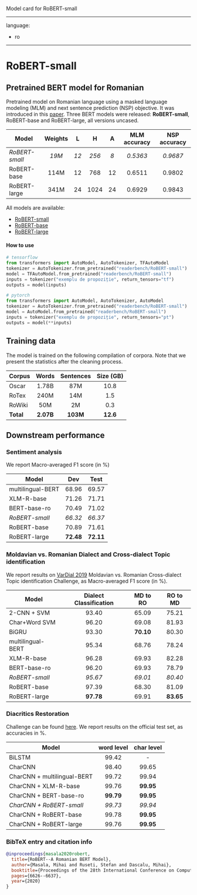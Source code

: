 Model card for RoBERT-small

---
language: 
- ro
---

# RoBERT-small


## Pretrained BERT model for Romanian 

Pretrained model on Romanian language using a masked language modeling (MLM) and next sentence prediction (NSP) objective. 
It was introduced in this [paper](https://www.aclweb.org/anthology/2020.coling-main.581/). Three BERT models were released: **RoBERT-small**, RoBERT-base and RoBERT-large, all versions uncased.

| Model          | Weights   |   L    |   H    |    A   | MLM accuracy   | NSP accuracy   |
|----------------|:---------:|:------:|:------:|:------:|:--------------:|:--------------:|
| *RoBERT-small* | *19M*     | *12*   | *256*  | *8*    | *0.5363*       | *0.9687*       |
| RoBERT-base    | 114M      | 12     | 768    | 12     | 0.6511         | 0.9802         |
| RoBERT-large   | 341M      | 24     | 1024   | 24     | 0.6929         | 0.9843         |




All models are available:

* [RoBERT-small](https://huggingface.co/readerbench/RoBERT-small)
* [RoBERT-base](https://huggingface.co/readerbench/RoBERT-base)
* [RoBERT-large](https://huggingface.co/readerbench/RoBERT-large)



#### How to use

```python
# tensorflow
from transformers import AutoModel, AutoTokenizer, TFAutoModel
tokenizer = AutoTokenizer.from_pretrained("readerbench/RoBERT-small")
model = TFAutoModel.from_pretrained("readerbench/RoBERT-small")
inputs = tokenizer("exemplu de propoziție", return_tensors="tf")
outputs = model(inputs)

# pytorch
from transformers import AutoModel, AutoTokenizer, AutoModel
tokenizer = AutoTokenizer.from_pretrained("readerbench/RoBERT-small")
model = AutoModel.from_pretrained("readerbench/RoBERT-small")
inputs = tokenizer("exemplu de propoziție", return_tensors="pt")
outputs = model(**inputs)
```


## Training data

The model is trained on the following compilation of corpora. Note that we present the statistics after the cleaning process.

| Corpus    | Words     | Sentences | Size (GB)|
|-----------|:---------:|:---------:|:--------:|
| Oscar     | 1.78B     | 87M       | 10.8     |
| RoTex     | 240M      | 14M       | 1.5      |
| RoWiki    | 50M       | 2M        | 0.3      |
| **Total** | **2.07B** | **103M**  | **12.6** |


## Downstream performance

### Sentiment analysis

We report Macro-averaged F1 score (in %)

| Model            | Dev      | Test     |
|------------------|:--------:|:--------:|
| multilingual-BERT| 68.96    | 69.57    |
| XLM-R-base       | 71.26    | 71.71    |
| BERT-base-ro     | 70.49    | 71.02    |
| *RoBERT-small*   | *66.32*  | *66.37*  |
| RoBERT-base      | 70.89    | 71.61    |
| RoBERT-large     | **72.48**| **72.11**|

### Moldavian vs. Romanian Dialect and Cross-dialect Topic identification

We report results on [VarDial 2019](https://sites.google.com/view/vardial2019/campaign) Moldavian vs. Romanian Cross-dialect Topic identification Challenge, as Macro-averaged F1 score (in %).

| Model             | Dialect Classification | MD to RO | RO to MD |
|-------------------|:----------------------:|:--------:|:--------:|
| 2-CNN + SVM       | 93.40                  | 65.09    | 75.21    |
| Char+Word SVM     | 96.20                  | 69.08    | 81.93    |
| BiGRU             | 93.30                  | **70.10**| 80.30    |
| multilingual-BERT | 95.34                  | 68.76    | 78.24    |
| XLM-R-base        | 96.28                  | 69.93    | 82.28    |
| BERT-base-ro      | 96.20                  | 69.93    | 78.79    |
| *RoBERT-small*    | *95.67*                | *69.01*  | *80.40*  |
| RoBERT-base       | 97.39                  | 68.30    | 81.09    |
| RoBERT-large      | **97.78**              | 69.91    | **83.65**|

### Diacritics Restoration

Challenge can be found [here](https://diacritics-challenge.speed.pub.ro/). We report results on the official test set, as accuracies in %.

| Model                       | word level | char level |
|-----------------------------|:----------:|:----------:|
| BiLSTM                      | 99.42      | -          |
| CharCNN                     | 98.40      | 99.65      |
| CharCNN + multilingual-BERT | 99.72      | 99.94      |
| CharCNN + XLM-R-base        | 99.76      | **99.95**  |
| CharCNN + BERT-base-ro      | **99.79**  | **99.95**  |
| *CharCNN + RoBERT-small*    | *99.73*    | *99.94*    |
| CharCNN + RoBERT-base       | 99.78      | **99.95**  |
| CharCNN + RoBERT-large      | 99.76      | **99.95**  |


### BibTeX entry and citation info

```bibtex
@inproceedings{masala2020robert,
  title={RoBERT--A Romanian BERT Model},
  author={Masala, Mihai and Ruseti, Stefan and Dascalu, Mihai},
  booktitle={Proceedings of the 28th International Conference on Computational Linguistics},
  pages={6626--6637},
  year={2020}
}
```

